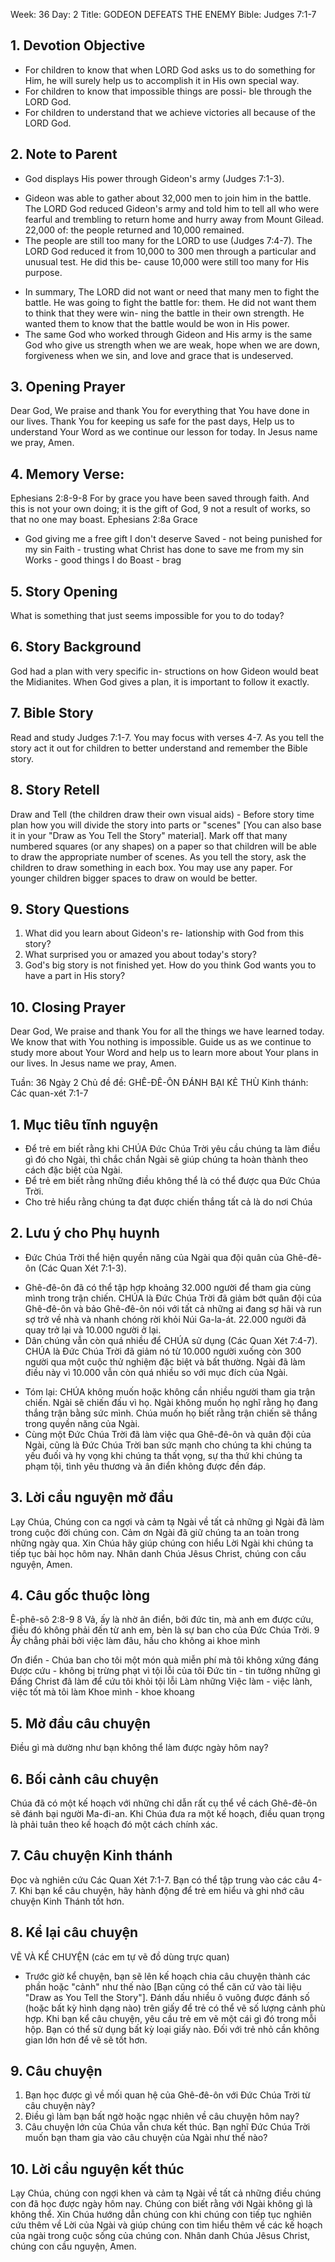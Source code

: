 Week: 36
Day: 2
Title:  GODEON DEFEATS THE ENEMY
Bible: Judges 7:1-7

## 1. Devotion Objective
- For children to know that when LORD God asks us to do something for Him, he will surely help us to accomplish it in His own special way.
- For children to know that impossible things are possi- ble through the LORD God.
- For children to understand that we achieve victories all because of the LORD God.
## 2. Note to Parent
* God displays His power through Gideon's army (Judges 7:1-3).
- Gideon was able to gather about 32,000 men to join him in the battle. The LORD God reduced Gideon's army and told him to tell all who were fearful and trembling to return home and hurry away from Mount Gilead. 22,000 of: the people returned and 10,000 remained.
- The people are still too many for the LORD to use (Judges 7:4-7). The LORD God reduced it from 10,000 to 300 men through a particular and unusual test. He did this be- cause 10,000 were still too many for His purpose.
* In summary, The LORD did not want or need that many men to fight the battle. He was going to fight the battle for: them. He did not want them to think that they were win- ning the battle in their own strength. He wanted them to know that the battle would be won in His power.
* The same God who worked through Gideon and His army is the same God who give us strength when we are weak, hope when we are down, forgiveness when we sin, and love and grace that is undeserved.

## 3. Opening Prayer
Dear God, We praise and thank You for everything that You have done in our lives. Thank You for keeping us safe for the past days, Help us to understand Your Word as we continue our lesson for today. In Jesus name we pray, Amen.

## 4. Memory Verse:
Ephesians 2:8-9-8 For by grace you have been saved through faith. And this is not your own doing; it is the gift of God, 9 not a result of works, so that no one may boast. Ephesians 2:8a Grace
- God giving me a free gift I don't deserve
Saved - not being punished for my sin
Faith - trusting what Christ has done to save me from my sin
Works - good things I do
Boast - brag

## 5. Story Opening
What is something that just seems impossible for you to do today?

## 6. Story Background
God had a plan with very specific in- structions on how Gideon would beat the Midianites. When God gives a plan, it is important to follow it exactly.

## 7. Bible Story
 Read and study Judges 7:1-7. You may focus with verses 4-7. As you tell the story act it out for children to better understand and remember the Bible story.

## 8. Story Retell
Draw and Tell (the children draw their own visual aids) - Before story time plan how you will divide the story into parts or "scenes" [You can also base it in your "Draw as You Tell the Story" material]. Mark off that many numbered squares (or any shapes) on a paper so that children will be able to draw the appropriate number of scenes. As you tell the story, ask the children to draw something in each box. You may use any paper. For younger children bigger spaces to draw on would be better.

## 9. Story Questions
1. What did you learn about Gideon's re- lationship with God from this story?
2. What surprised you or amazed you about today's story?
3. God's big story is not finished yet. How do you think God wants you to have a part in His story?

## 10. Closing Prayer
Dear God, We praise and thank You for all the things we have learned today. We know that with You nothing is impossible. Guide us as we continue to study more about Your Word and help us to learn more about Your plans in our lives. In Jesus name we pray, Amen.

Tuần: 36
Ngày 2
Chủ đề đề: GHÊ-ĐÊ-ÔN ĐÁNH BẠI KẺ THÙ
Kinh thánh: Các quan-xét 7:1-7

## 1. Mục tiêu tĩnh nguyện
- Để trẻ em biết rằng khi CHÚA Đức Chúa Trời yêu cầu chúng ta làm điều gì đó cho Ngài, thì chắc chắn Ngài sẽ giúp chúng ta hoàn thành theo cách đặc biệt của Ngài.
- Để trẻ em biết rằng những điều không thể là có thể được qua Đức Chúa Trời.
- Cho trẻ hiểu rằng chúng ta đạt được chiến thắng tất cả là do nơi Chúa

## 2. Lưu ý cho Phụ huynh
* Đức Chúa Trời thể hiện quyền năng của Ngài qua đội quân của Ghê-đê-ôn (Các Quan Xét 7:1-3).
- Ghê-đê-ôn đã có thể tập hợp khoảng 32.000 người để tham gia cùng mình trong trận chiến. CHÚA là Đức Chúa Trời đã giảm bớt quân đội của Ghê-đê-ôn và bảo Ghê-đê-ôn nói với tất cả những ai đang sợ hãi và run sợ trở về nhà và nhanh chóng rời khỏi Núi Ga-la-át. 22.000 người đã quay trở lại và 10.000 người ở lại.
- Dân chúng vẫn còn quá nhiều để CHÚA sử dụng (Các Quan Xét 7:4-7). CHÚA là Đức Chúa Trời đã giảm nó từ 10.000 người xuống còn 300 người qua một cuộc thử nghiệm đặc biệt và bất thường. Ngài đã làm điều này vì 10.000 vẫn còn quá nhiều so với mục đích của Ngài.
* Tóm lại: CHÚA không muốn hoặc không cần nhiều người tham gia trận chiến. Ngài sẽ chiến đấu vì họ. Ngài không muốn họ nghĩ rằng họ đang thắng trận bằng sức mình. Chúa muốn họ biết rằng trận chiến sẽ thắng trong quyền năng của Ngài.
* Cùng một Đức Chúa Trời đã làm việc qua Ghê-đê-ôn và quân đội của Ngài, cũng là Đức Chúa Trời ban sức mạnh cho chúng ta khi chúng ta yếu đuối và hy vọng khi chúng ta thất vọng, sự tha thứ khi chúng ta phạm tội, tình yêu thương và ân điển không được đền đáp.

## 3. Lời cầu nguyện mở đầu
Lạy Chúa, Chúng con ca ngợi và cảm tạ Ngài về tất cả những gì Ngài đã làm trong cuộc đời chúng con. Cảm ơn Ngài đã giữ chúng ta an toàn trong những ngày qua. Xin Chúa hãy giúp chúng con hiểu Lời Ngài khi chúng ta tiếp tục bài học hôm nay. Nhân danh Chúa Jêsus Christ, chúng con cầu nguyện, Amen.

## 4. Câu gốc thuộc lòng
Ê-phê-sô 2:8-9
 8 Vả, ấy là nhờ ân điển, bởi đức tin, mà anh em được cứu, điều đó không phải đến từ anh em, bèn là sự ban cho của Đức Chúa Trời. 9 Ấy chẳng phải bởi việc làm đâu, hầu cho không ai khoe mình

Ơn điển - Chúa ban cho tôi một món quà miễn phí mà tôi không xứng đáng
Được cứu - không bị trừng phạt vì tội lỗi của tôi
Đức tin - tin tưởng những gì Đấng Christ đã làm để cứu tôi khỏi tội lỗi Làm những Việc làm - việc lành, việc tốt mà tôi làm
Khoe mình - khoe khoang


## 5. Mở đầu câu chuyện
Điều gì mà dường như bạn không thể làm được ngày hôm nay?

## 6. Bối cảnh câu chuyện
Chúa đã có một kế hoạch với những chỉ dẫn rất cụ thể về cách Ghê-đê-ôn sẽ đánh bại người Ma-đi-an. Khi Chúa đưa ra một kế hoạch, điều quan trọng là phải tuân theo kế hoạch đó một cách chính xác.

## 7. Câu chuyện Kinh thánh
 Đọc và nghiên cứu Các Quan Xét 7:1-7. Bạn có thể tập trung vào các câu 4-7. Khi bạn kể câu chuyện, hãy hành động để trẻ em hiểu và ghi nhớ câu chuyện Kinh Thánh tốt hơn.

## 8. Kể lại câu chuyện
VẼ VÀ KỂ CHUYỆN
 (các em tự vẽ đồ dùng trực quan)
- Trước giờ kể chuyện, bạn sẽ lên kế hoạch chia câu chuyện thành các phần hoặc "cảnh" như thế nào [Bạn cũng có thể căn cứ vào tài liệu "Draw as You Tell the Story"]. Đánh dấu nhiều ô vuông được đánh số (hoặc bất kỳ hình dạng nào) trên giấy để trẻ có thể vẽ số lượng cảnh phù hợp. Khi bạn kể câu chuyện, yêu cầu trẻ em vẽ một cái gì đó trong mỗi hộp. Bạn có thể sử dụng bất kỳ loại giấy nào. Đối với trẻ nhỏ cần không gian lớn hơn để vẽ sẽ tốt hơn.

## 9. Câu chuyện
1. Bạn học được gì về mối quan hệ của Ghê-đê-ôn với Đức Chúa Trời từ câu chuyện này?
2. Điều gì làm bạn bất ngờ hoặc ngạc nhiên về câu chuyện hôm nay?
3. Câu chuyện lớn của Chúa vẫn chưa kết thúc. Bạn nghĩ Đức Chúa Trời muốn bạn tham gia vào câu chuyện của Ngài như thế nào?

## 10. Lời cầu nguyện kết thúc
Lạy Chúa, chúng con ngợi khen và cảm tạ Ngài về tất cả những điều chúng con đã học được ngày hôm nay. Chúng con biết rằng với Ngài không gì là không thể. Xin Chúa hướng dẫn chúng con khi chúng con tiếp tục nghiên cứu thêm về Lời của Ngài và giúp chúng con tìm hiểu thêm về các kế hoạch của ngài trong cuộc sống của chúng con. Nhân danh Chúa Jêsus Christ, chúng con cầu nguyện, Amen.